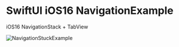 # SwiftUI iOS16 NavigationExample

iOS16 NavigationStack + TabView

![NavigationStuckExample](https://user-images.githubusercontent.com/32716620/203869249-5589e124-c12a-4d2d-9678-f8e3594ee29c.gif)
